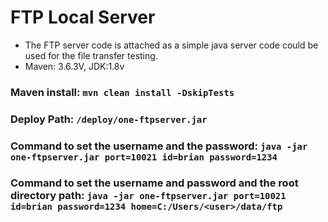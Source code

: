 # FTP Local Server

- The FTP server code is attached as a simple java server code could be used for the file transfer testing.
- Maven: 3.6.3V, JDK:1.8v

### Maven install: `mvn clean install -DskipTests`

### Deploy Path: `/deploy/one-ftpserver.jar`

### Command to set the username and the password: `java -jar one-ftpserver.jar port=10021 id=brian password=1234`

### Command to set the username and password and the root directory path: `java -jar one-ftpserver.jar port=10021 id=brian password=1234 home=C:/Users/<user>/data/ftp`



